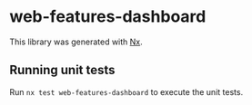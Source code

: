 # web-features-dashboard

This library was generated with [Nx](https://nx.dev).

## Running unit tests

Run `nx test web-features-dashboard` to execute the unit tests.

